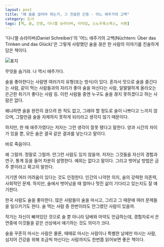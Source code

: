 ```yaml
---
layout: post
title: "왜 술을 끊어야 하는가, 그 진솔한 간증 - 어느 애주가의 고백"
category: 도서
tags: [책, 술, 간증, 다니엘 슈라이버, 이덕임, 스노우폭스북스, 서평]
---
```


'다니엘 슈라이버(Daniel Schreiber)'의
'어느 애주가의 고백(Nüchtern: Über das Trinken und das Glück)'은
그렇게 사랑했던 술을 끊은 한 사람의 이야기를 진솔하게 담은 책이다.

![표지](https://lh3.googleusercontent.com/RUi-qh17N6fthxfYsUk-TQKfAl1PunxDWCtOP5b5PZBbwqhzX_jjlReBmlxxY49BCSpO06EIUIDTVQ=s480)

무엇을 숨기랴.
나 역시 애주가다.

술을 좋아한다는 사람엔 여러가지 유형(또는 방식)이 있다.
혼자서 맛으로 술을 즐긴다는 사람,
같이 먹는 사람들과의 자리가 좋아 술을 마신다는 사람,
알딸딸하게 올라오는 은근한 취기가 좋다는 사람 등.
이런 사람들 중엔 누구도 술을 끊지 못하겠다고 하는 사람은 없다.

왜냐하면 술을 완전히 끊으려 한 적도 없고,
그래야 할 정도로 술이 나쁘다고 느끼지 않으며,
그럴만큼 술을 자제하지 못하게 되리라고 생각지 않기 때문이다.

하지만, 한 때 애주가였다는 저자는 그런 생각이 잘못 됐다고 말한다.
양과 시간의 차이가 있을 뿐,
모든 술은 결국 같은 결과를 낳는다고 말이다.

바로 죽음이다.

왜 그럴까.
정말로 그럴까.
안그런 사람도 있지 않을까.
저자는 그것들을 자신의 경험과 연구, 통계 등을 들어 차분히 설명한다.
예외는 없다고 말이다.
그리고 벗어날 방법은 금주 뿐이라고 확고히 말한다.

거기엔 여러 어려움이 있다는 것도 인정한다.
인간의 나약한 의지,
술의 강력한 의존력,
사회적인 문제.
하지만, 술에서 벗어났을 때 얼마나 멋진 삶이 기다리고 있는지도 잘 얘기한다.

한국 사람도 술을 좋아한다.
많은 사람들이 술을 마시고, 그리고 그 때문에 여러 문제들을 일으키기도 한다.
술 먹는 사람 중 한번이라도 안그랬던 사람이 있을까.

작가는 자신이 빠져있던 것으로
술 뿐 아니라 담배와 마약도 언급하는데,
경험자로서 은연중에 이것들을 같은 선상에서 얘기하는 것도 의미가 크다.

술을 꾸준히 마시는 사람은 물론,
때때로 마시는 사람이나
특별한 날에만 마시는 사람,
심지어 건강을 위해 조금씩 마신다는 사람까지도
한번쯤 읽어보면 좋은 책이다.
